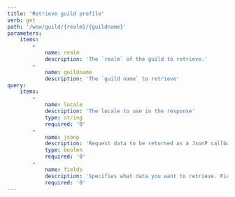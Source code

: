 ```yaml
---
title: 'Retrieve guild profile'
verb: get
path: '/wow/guild/{realm}/{guildname}'
parameters:
    items:
        -
            name: realm
            description: 'The `realm` of the guild to retrieve.'
        -
            name: guildname
            description: 'The `guild name` to retrieve'
query:
    items:
        -
            name: locale
            description: 'The locale to use in the response'
            type: string
            required: '0'
        -
            name: jsonp
            description: 'Request data to be returned as a JsonP callback'
            type: boolen
            required: '0'
        -
            name: fields
            description: 'Specifies what data you want to retrieve. Fields can be includes as a `,` separated list. Valid choices are `achievements`, `challenge`,  `members`, `news`.'
            required: '0'
---
```


